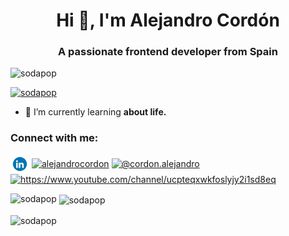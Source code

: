 <h1 align="center">Hi 👋, I'm Alejandro Cordón</h1>

<h3 align="center">A passionate frontend developer from Spain</h3>

<p align="left"> <img src="https://komarev.com/ghpvc/?username=sodapop&label=Profile%20views&color=0e75b6&style=flat" alt="sodapop" /> </p>

<p align="left"> <a href="https://github.com/ryo-ma/github-profile-trophy"><img src="https://github-profile-trophy.vercel.app/?username=sodapop" alt="sodapop" /></a> </p>

- 🌱 I’m currently learning **about life.**

<h3 align="left">Connect with me:</h3>
<p align="left">
<a href="https://linkedin.com/in/alejandrocordon" target="blank"><img align="center" src="linkedin.gif" alt="alejandrocordon" height="30" width="30" /></a>
<a href="https://stackoverflow.com/users/alejandrocordon" target="blank"><img align="center" src="https://raw.githubusercontent.com/rahuldkjain/github-profile-readme-generator/master/src/images/icons/Social/stack-overflow.svg" alt="alejandrocordon" height="30" width="40" /></a>
<a href="https://medium.com/@cordon.alejandro" target="blank"><img align="center" src="https://raw.githubusercontent.com/rahuldkjain/github-profile-readme-generator/master/src/images/icons/Social/medium.svg" alt="@cordon.alejandro" height="30" width="40" /></a>
<a href="https://www.youtube.com/c/https://www.youtube.com/channel/ucpteqxwkfoslyjy2i1sd8eq" target="blank"><img align="center" src="https://raw.githubusercontent.com/rahuldkjain/github-profile-readme-generator/master/src/images/icons/Social/youtube.svg" alt="https://www.youtube.com/channel/ucpteqxwkfoslyjy2i1sd8eq" height="30" width="40" /></a>
</p>

<p><img align="left" src="https://github-readme-stats.vercel.app/api/top-langs?username=sodapop&show_icons=true&locale=en&layout=compact" alt="sodapop" /></p>

<p>&nbsp;<img align="center" src="https://github-readme-stats.vercel.app/api?username=sodapop&show_icons=true&locale=en" alt="sodapop" /></p>

<p><img align="center" src="https://github-readme-streak-stats.herokuapp.com/?user=sodapop&" alt="sodapop" /></p>


<!--
**sodapop/sodapop** is a ✨ _special_ ✨ repository because its `README.md` (this file) appears on your GitHub profile.

Here are some ideas to get you started:

- 🔭 I’m currently working on ...
- 🌱 I’m currently learning ...
- 👯 I’m looking to collaborate on ...
- 🤔 I’m looking for help with ...
- 💬 Ask me about ...
- 📫 How to reach me: ...
- 😄 Pronouns: ...
- ⚡ Fun fact: ...
-->
